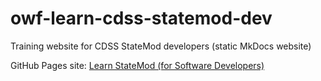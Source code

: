# owf-learn-cdss-statemod-dev

Training website for CDSS StateMod developers (static MkDocs website)

GitHub Pages site:  [Learn StateMod (for Software Developers)](https://openwaterfoundation.github.io/owf-learn-cdss-statemod-dev)

